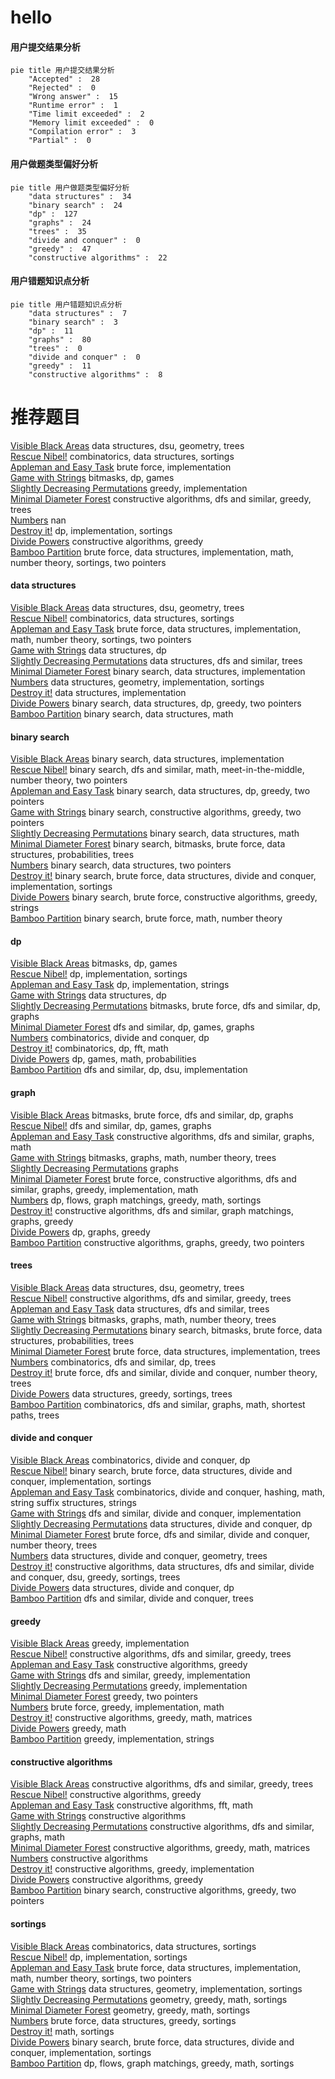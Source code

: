 # hello
<!-- tabs:start -->
#### **用户提交结果分析**

```mermaid
pie title 用户提交结果分析
    "Accepted" :  28
    "Rejected" :  0
    "Wrong answer" :  15
    "Runtime error" :  1
    "Time limit exceeded" :  2
    "Memory limit exceeded" :  0
    "Compilation error" :  3
    "Partial" :  0
```
#### **用户做题类型偏好分析**

```mermaid
pie title 用户做题类型偏好分析
    "data structures" :  34
    "binary search" :  24
    "dp" :  127
    "graphs" :  24
    "trees" :  35
    "divide and conquer" :  0
    "greedy" :  47
    "constructive algorithms" :  22
```
#### **用户错题知识点分析**

```mermaid
pie title 用户错题知识点分析
    "data structures" :  7
    "binary search" :  3
    "dp" :  11
    "graphs" :  80
    "trees" :  0
    "divide and conquer" :  0
    "greedy" :  11
    "constructive algorithms" :  8
```
<!-- tabs:end -->
# 推荐题目
[Visible Black Areas](http://codeforces.com/problemset/problem/962/G)		data structures,
                        dsu,
                        geometry,
                        trees		  
[Rescue Nibel!](http://codeforces.com/problemset/problem/1420/D)		combinatorics,
                        data structures,
                        sortings		  
[Appleman and Easy Task](http://codeforces.com/problemset/problem/462/A)		brute force,
                        implementation		  
[Game with Strings](http://codeforces.com/problemset/problem/354/B)		bitmasks,
                        dp,
                        games		  
[Slightly Decreasing Permutations](http://codeforces.com/problemset/problem/285/A)		greedy,
                        implementation		  
[Minimal Diameter Forest](http://codeforces.com/problemset/problem/1092/E)		constructive algorithms,
                        dfs and similar,
                        greedy,
                        trees		  
[Numbers](http://codeforces.com/problemset/problem/241/D)		nan		  
[Destroy it!](http://codeforces.com/problemset/problem/1176/F)		dp,
                        implementation,
                        sortings		  
[Divide Powers](http://codeforces.com/problemset/problem/1452/F)		constructive algorithms,
                        greedy		  
[Bamboo Partition](https://codeforces.com/contest/831/problem/F)		brute force,
                        data structures,
                        implementation,
                        math,
                        number theory,
                        sortings,
                        two pointers		  
<!-- tabs:start -->
#### **data structures**
[Visible Black Areas](http://codeforces.com/problemset/problem/962/G)		data structures,
                        dsu,
                        geometry,
                        trees		  
[Rescue Nibel!](http://codeforces.com/problemset/problem/1420/D)		combinatorics,
                        data structures,
                        sortings		  
[Appleman and Easy Task](https://codeforces.com/contest/831/problem/F)		brute force,
                        data structures,
                        implementation,
                        math,
                        number theory,
                        sortings,
                        two pointers		  
[Game with Strings](http://codeforces.com/problemset/problem/629/D)		data structures,
                        dp		  
[Slightly Decreasing Permutations](http://codeforces.com/problemset/problem/838/B)		data structures,
                        dfs and similar,
                        trees		  
[Minimal Diameter Forest](https://codeforces.com/contest/1298/problem/E)		binary search,
                        data structures,
                        implementation		  
[Numbers](http://codeforces.com/problemset/problem/1401/E)		data structures,
                        geometry,
                        implementation,
                        sortings		  
[Destroy it!](http://codeforces.com/problemset/problem/1252/C)		data structures,
                        implementation		  
[Divide Powers](http://codeforces.com/problemset/problem/1492/C)		binary search,
                        data structures,
                        dp,
                        greedy,
                        two pointers		  
[Bamboo Partition](http://codeforces.com/problemset/problem/1490/G)		binary search,
                        data structures,
                        math		  
#### **binary search**
[Visible Black Areas](https://codeforces.com/contest/1298/problem/E)		binary search,
                        data structures,
                        implementation		  
[Rescue Nibel!](http://codeforces.com/problemset/problem/912/E)		binary search,
                        dfs and similar,
                        math,
                        meet-in-the-middle,
                        number theory,
                        two pointers		  
[Appleman and Easy Task](http://codeforces.com/problemset/problem/1492/C)		binary search,
                        data structures,
                        dp,
                        greedy,
                        two pointers		  
[Game with Strings](http://codeforces.com/problemset/problem/1463/D)		binary search,
                        constructive algorithms,
                        greedy,
                        two pointers		  
[Slightly Decreasing Permutations](http://codeforces.com/problemset/problem/1490/G)		binary search,
                        data structures,
                        math		  
[Minimal Diameter Forest](http://codeforces.com/problemset/problem/1479/D)		binary search,
                        bitmasks,
                        brute force,
                        data structures,
                        probabilities,
                        trees		  
[Numbers](http://codeforces.com/problemset/problem/1436/E)		binary search,
                        data structures,
                        two pointers		  
[Destroy it!](http://codeforces.com/problemset/problem/1461/D)		binary search,
                        brute force,
                        data structures,
                        divide and conquer,
                        implementation,
                        sortings		  
[Divide Powers](http://codeforces.com/problemset/problem/1493/C)		binary search,
                        brute force,
                        constructive algorithms,
                        greedy,
                        strings		  
[Bamboo Partition](http://codeforces.com/problemset/problem/1487/D)		binary search,
                        brute force,
                        math,
                        number theory		  
#### **dp**
[Visible Black Areas](http://codeforces.com/problemset/problem/354/B)		bitmasks,
                        dp,
                        games		  
[Rescue Nibel!](http://codeforces.com/problemset/problem/1176/F)		dp,
                        implementation,
                        sortings		  
[Appleman and Easy Task](https://codeforces.com/contest/667/problem/C)		dp,
                        implementation,
                        strings		  
[Game with Strings](http://codeforces.com/problemset/problem/629/D)		data structures,
                        dp		  
[Slightly Decreasing Permutations](http://codeforces.com/problemset/problem/1038/E)		bitmasks,
                        brute force,
                        dfs and similar,
                        dp,
                        graphs		  
[Minimal Diameter Forest](https://codeforces.com/contest/918/problem/D)		dfs and similar,
                        dp,
                        games,
                        graphs		  
[Numbers](http://codeforces.com/problemset/problem/383/E)		combinatorics,
                        divide and conquer,
                        dp		  
[Destroy it!](http://codeforces.com/problemset/problem/960/G)		combinatorics,
                        dp,
                        fft,
                        math		  
[Divide Powers](http://codeforces.com/problemset/problem/148/D)		dp,
                        games,
                        math,
                        probabilities		  
[Bamboo Partition](http://codeforces.com/problemset/problem/1476/D)		dfs and similar,
                        dp,
                        dsu,
                        implementation		  
#### **graph**
[Visible Black Areas](http://codeforces.com/problemset/problem/1038/E)		bitmasks,
                        brute force,
                        dfs and similar,
                        dp,
                        graphs		  
[Rescue Nibel!](https://codeforces.com/contest/918/problem/D)		dfs and similar,
                        dp,
                        games,
                        graphs		  
[Appleman and Easy Task](https://codeforces.com/contest/1104/problem/E)		constructive algorithms,
                        dfs and similar,
                        graphs,
                        math		  
[Game with Strings](http://codeforces.com/problemset/problem/724/G)		bitmasks,
                        graphs,
                        math,
                        number theory,
                        trees		  
[Slightly Decreasing Permutations](http://codeforces.com/problemset/problem/235/D)		graphs		  
[Minimal Diameter Forest](http://codeforces.com/problemset/problem/1487/C)		brute force,
                        constructive algorithms,
                        dfs and similar,
                        graphs,
                        greedy,
                        implementation,
                        math		  
[Numbers](http://codeforces.com/problemset/problem/1437/C)		dp,
                        flows,
                        graph matchings,
                        greedy,
                        math,
                        sortings		  
[Destroy it!](http://codeforces.com/problemset/problem/1470/D)		constructive algorithms,
                        dfs and similar,
                        graph matchings,
                        graphs,
                        greedy		  
[Divide Powers](http://codeforces.com/problemset/problem/1476/C)		dp,
                        graphs,
                        greedy		  
[Bamboo Partition](http://codeforces.com/problemset/problem/1304/D)		constructive algorithms,
                        graphs,
                        greedy,
                        two pointers		  
#### **trees**
[Visible Black Areas](http://codeforces.com/problemset/problem/962/G)		data structures,
                        dsu,
                        geometry,
                        trees		  
[Rescue Nibel!](http://codeforces.com/problemset/problem/1092/E)		constructive algorithms,
                        dfs and similar,
                        greedy,
                        trees		  
[Appleman and Easy Task](http://codeforces.com/problemset/problem/838/B)		data structures,
                        dfs and similar,
                        trees		  
[Game with Strings](http://codeforces.com/problemset/problem/724/G)		bitmasks,
                        graphs,
                        math,
                        number theory,
                        trees		  
[Slightly Decreasing Permutations](http://codeforces.com/problemset/problem/1479/D)		binary search,
                        bitmasks,
                        brute force,
                        data structures,
                        probabilities,
                        trees		  
[Minimal Diameter Forest](http://codeforces.com/problemset/problem/1511/C)		brute force,
                        data structures,
                        implementation,
                        trees		  
[Numbers](http://codeforces.com/problemset/problem/1499/F)		combinatorics,
                        dfs and similar,
                        dp,
                        trees		  
[Destroy it!](http://codeforces.com/problemset/problem/1491/E)		brute force,
                        dfs and similar,
                        divide and conquer,
                        number theory,
                        trees		  
[Divide Powers](http://codeforces.com/problemset/problem/1466/D)		data structures,
                        greedy,
                        sortings,
                        trees		  
[Bamboo Partition](http://codeforces.com/problemset/problem/1495/D)		combinatorics,
                        dfs and similar,
                        graphs,
                        math,
                        shortest paths,
                        trees		  
#### **divide and conquer**
[Visible Black Areas](http://codeforces.com/problemset/problem/383/E)		combinatorics,
                        divide and conquer,
                        dp		  
[Rescue Nibel!](http://codeforces.com/problemset/problem/1461/D)		binary search,
                        brute force,
                        data structures,
                        divide and conquer,
                        implementation,
                        sortings		  
[Appleman and Easy Task](http://codeforces.com/problemset/problem/1466/G)		combinatorics,
                        divide and conquer,
                        hashing,
                        math,
                        string suffix structures,
                        strings		  
[Game with Strings](http://codeforces.com/problemset/problem/1490/D)		dfs and similar,
                        divide and conquer,
                        implementation		  
[Slightly Decreasing Permutations](https://codeforces.com/contest/1483/problem/C)		data structures,
                        divide and conquer,
                        dp		  
[Minimal Diameter Forest](http://codeforces.com/problemset/problem/1491/E)		brute force,
                        dfs and similar,
                        divide and conquer,
                        number theory,
                        trees		  
[Numbers](http://codeforces.com/problemset/problem/1303/G)		data structures,
                        divide and conquer,
                        geometry,
                        trees		  
[Destroy it!](http://codeforces.com/problemset/problem/1494/D)		constructive algorithms,
                        data structures,
                        dfs and similar,
                        divide and conquer,
                        dsu,
                        greedy,
                        sortings,
                        trees		  
[Divide Powers](http://codeforces.com/problemset/problem/1482/E)		data structures,
                        divide and conquer,
                        dp		  
[Bamboo Partition](http://codeforces.com/problemset/problem/566/C)		dfs and similar,
                        divide and conquer,
                        trees		  
#### **greedy**
[Visible Black Areas](http://codeforces.com/problemset/problem/285/A)		greedy,
                        implementation		  
[Rescue Nibel!](http://codeforces.com/problemset/problem/1092/E)		constructive algorithms,
                        dfs and similar,
                        greedy,
                        trees		  
[Appleman and Easy Task](http://codeforces.com/problemset/problem/1452/F)		constructive algorithms,
                        greedy		  
[Game with Strings](http://codeforces.com/problemset/problem/526/B)		dfs and similar,
                        greedy,
                        implementation		  
[Slightly Decreasing Permutations](http://codeforces.com/problemset/problem/730/E)		greedy,
                        implementation		  
[Minimal Diameter Forest](http://codeforces.com/problemset/problem/1036/D)		greedy,
                        two pointers		  
[Numbers](http://codeforces.com/problemset/problem/1389/D)		brute force,
                        greedy,
                        implementation,
                        math		  
[Destroy it!](http://codeforces.com/problemset/problem/193/C)		constructive algorithms,
                        greedy,
                        math,
                        matrices		  
[Divide Powers](http://codeforces.com/problemset/problem/1360/A)		greedy,
                        math		  
[Bamboo Partition](http://codeforces.com/problemset/problem/765/B)		greedy,
                        implementation,
                        strings		  
#### **constructive algorithms**
[Visible Black Areas](http://codeforces.com/problemset/problem/1092/E)		constructive algorithms,
                        dfs and similar,
                        greedy,
                        trees		  
[Rescue Nibel!](http://codeforces.com/problemset/problem/1452/F)		constructive algorithms,
                        greedy		  
[Appleman and Easy Task](http://codeforces.com/problemset/problem/1270/I)		constructive algorithms,
                        fft,
                        math		  
[Game with Strings](http://codeforces.com/problemset/problem/301/C)		constructive algorithms		  
[Slightly Decreasing Permutations](https://codeforces.com/contest/1104/problem/E)		constructive algorithms,
                        dfs and similar,
                        graphs,
                        math		  
[Minimal Diameter Forest](http://codeforces.com/problemset/problem/193/C)		constructive algorithms,
                        greedy,
                        math,
                        matrices		  
[Numbers](https://codeforces.com/contest/1262/problem/B)		constructive algorithms		  
[Destroy it!](http://codeforces.com/problemset/problem/1236/C)		constructive algorithms,
                        greedy,
                        implementation		  
[Divide Powers](http://codeforces.com/problemset/problem/1493/A)		constructive algorithms,
                        greedy		  
[Bamboo Partition](http://codeforces.com/problemset/problem/1463/D)		binary search,
                        constructive algorithms,
                        greedy,
                        two pointers		  
#### **sortings**
[Visible Black Areas](http://codeforces.com/problemset/problem/1420/D)		combinatorics,
                        data structures,
                        sortings		  
[Rescue Nibel!](http://codeforces.com/problemset/problem/1176/F)		dp,
                        implementation,
                        sortings		  
[Appleman and Easy Task](https://codeforces.com/contest/831/problem/F)		brute force,
                        data structures,
                        implementation,
                        math,
                        number theory,
                        sortings,
                        two pointers		  
[Game with Strings](http://codeforces.com/problemset/problem/1401/E)		data structures,
                        geometry,
                        implementation,
                        sortings		  
[Slightly Decreasing Permutations](https://codeforces.com/contest/1496/problem/C)		geometry,
                        greedy,
                        math,
                        sortings		  
[Minimal Diameter Forest](http://codeforces.com/problemset/problem/1495/A)		geometry,
                        greedy,
                        math,
                        sortings		  
[Numbers](http://codeforces.com/problemset/problem/1497/A)		brute force,
                        data structures,
                        greedy,
                        sortings		  
[Destroy it!](http://codeforces.com/problemset/problem/1427/A)		math,
                        sortings		  
[Divide Powers](http://codeforces.com/problemset/problem/1461/D)		binary search,
                        brute force,
                        data structures,
                        divide and conquer,
                        implementation,
                        sortings		  
[Bamboo Partition](http://codeforces.com/problemset/problem/1437/C)		dp,
                        flows,
                        graph matchings,
                        greedy,
                        math,
                        sortings		  
<!-- tabs:end -->
